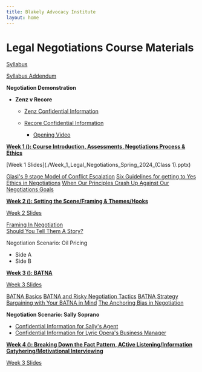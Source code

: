 ```yaml
---
title: Blakely Advocacy Institute
layout: home
---
```

# Legal Negotiations Course Materials

[Syllabus](./Spring_2024_Legal_Negotiatio_Syllabus_updated.pdf)

[Syllabus Addendum](./Spring_2024_Legal_Negotiations_syllabus_addendum.pdf)

**Negotiation Demonstration**

- **Zenz v Recore**

    - [Zenz Confidential Information](./Senator_Zenz.pdf)
    - [Recore Confidential Information](./Senator_Recore.pdf)
 
        - [Opening Video](https://uofh-my.sharepoint.com/:v:/g/personal/dburgosc_cougarnet_uh_edu/Edl19Pca7xZEgo4vUFVfeh8BK6qKS5uj9JhI8l7xEsj1kw?nav=eyJyZWZlcnJhbEluZm8iOnsicmVmZXJyYWxBcHAiOiJPbmVEcml2ZUZvckJ1c2luZXNzIiwicmVmZXJyYWxBcHBQbGF0Zm9ybSI6IldlYiIsInJlZmVycmFsTW9kZSI6InZpZXciLCJyZWZlcnJhbFZpZXciOiJNeUZpbGVzTGlua0NvcHkifX0&e=c8nwtl)
     
**<p><u> Week 1 (): Course Introduction, Assessments, Negotiations Process & Ethics </u></p>**
[Week 1 Slides](./Week_1_Legal_Negotiations_Spring_2024_(Class 1).pptx)

[Glasl's 9 stage Model of Conflict Escalation](./Conflict_Escalation_Glasl.pdf)
[Six Guidelines for getting to Yes](./Six_Guidelines_for_Getting_to_Yes.docx)
[Ethics in Negotiations](./Ethics_in_Negotiations.docx)
[When Our Principles Crash Up Against Our Negotiations Goals](./When_Our_Principles_Crash_Up_Against_Our_Negotiation_Goals.docx)

**<p><u>Week 2 (): Setting the Scene/Framing & Themes/Hooks </u></p>**
[Week 2 Slides](./Week_2_Setting_the_Scene_and_Framing_Spring_2024.pptx)

[Framing In Negotiation](./Framing_in_Negotiation.docx)
<br>[Should You Tell Them A Story?](./Stories_Weak_Strong_Facts.docx)

Negotiation Scenario: Oil Pricing
- Side A
- Side B

**<p><u>Week 3 (): BATNA </u></p>**
[Week 3 Slides](./)

[BATNA Basics](./13_BATNA_Basics.pdf)
[BATNA and Risky Negotiation Tactics](./BATNA_and_Risky_Negotiation_Tactics.docx)
[BATNA Strategy](./BATNA_Strategy_Should_You_Reveal_Your_BATNA.docx)
[Bargaining with Your BATNA in Mind](./Negotiation_and_Bargaining_with_Your_BATNA_in_Mind.docx)
[The Anchoring Bias in Negotiation](./The_Anchoring_Bias_in_Negotiation.docx)

**Negotiation Scenario: Sally Soprano** 
- [Confidential Information for Sally's Agent](./Sally's_Agent-Confidential_Information.pdf)
- [Confidential Information for Lyric Opera's Business Manager](./Lyric_Opera's_Business_Manager-Confidential_Information.pdf)

**<p><u>Week 4 (): Breaking Down the Fact Pattern, ACtive Listening/Information Gatyhering/Motivational Interviewing </u></p>**
[Week 3 Slides](./)

